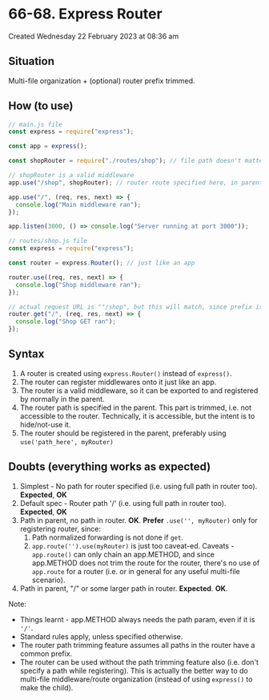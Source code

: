 # 66-68. Express Router
Created Wednesday 22 February 2023 at 08:36 am

## Situation
Multi-file organization + (optional) router prefix trimmed.


## How (to use)
```js
// main.js file
const express = require("express");

const app = express();

const shopRouter = require("./routes/shop"); // file path doesn't matter

// shopRouter is a valid middleware
app.use("/shop", shopRouter); // router route specified here, in parent file

app.use("/", (req, res, next) => {
  console.log("Main middleware ran");
});

app.listen(3000, () => console.log("Server running at port 3000"));
```

```js
// routes/shop.js file
const express = require("express");

const router = express.Router(); // just like an app

router.use((req, res, next) => {
  console.log("Shop middleware ran");
});

// actual request URL is ""/shop", but this will match, since prefix is trimmed
router.get("/", (req, res, next) => {
  console.log("Shop GET ran");
});
```


## Syntax
1. A router is created using `express.Router()` instead of `express()`.
2. The router can register middlewares onto it just like an app.
3. The router is a valid middleware, so it can be exported to and registered by normally in the parent.
4. The router path is specified in the parent. This part is trimmed, i.e. not accessible to the router. Technically, it is accessible, but the intent is to hide/not-use it.
5. The router should be registered in the parent, preferably using `use('path_here', myRouter)`
   
## Doubts (everything works as expected)
1. Simplest - No path for router specified (i.e. using full path in router too). **Expected**, **OK**
2. Default spec - Router path '/' (i.e. using full path in router too). **Expected**, **OK**
3. Path in parent, no path in router. **OK**. **Prefer** `.use('', myRouter)` only for registering router, since:
	1. Path normalized forwarding is not done if `get`.
	2. `app.route('').use(myRouter)` is just too caveat-ed. Caveats - `app.route()` can only chain an app.METHOD, and since app.METHOD does not trim the route for the router, there's no use of `app.route` for a router (i.e. or in general for any useful multi-file scenario).
4. Path in parent, "/" or some larger path in router. **Expected**. **OK**.

Note:
- Things learnt - app.METHOD always needs the path param, even if it is `'/'`.
- Standard rules apply, unless specified otherwise.
- The router path trimming feature assumes all paths in the router have a common prefix.
- The router can be used without the path trimming feature also (i.e. don't specify a path while registering). This is actually the better way to do multi-file middleware/route organization (instead of using `express()` to make the child).
